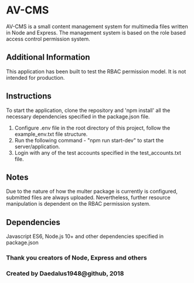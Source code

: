 # AV-CMS

AV-CMS is a small content management system for multimedia files written in Node and Express.
The management system is based on the role based access control permission system.

## Additional Information

This application has been built to test the RBAC permission model. It is not intended for production.

## Instructions

To start the application, clone the repository and 'npm install' 
all the necessary dependencies specified in the package.json file.

1) Configure .env file in the root directory of this project, follow the example_env.txt file structure.
2) Run the following command - "npm run start-dev" to start the server/application.
3) Login with any of the test accounts specified in the test_accounts.txt file.

## Notes

Due to the nature of how the multer package is currently is configured, submitted files are always uploaded.
Nevertheless, further resource manipulation is dependent on the RBAC permission system.

## Dependencies

Javascript ES6, Node.js 10+ and other dependencies specified in package.json

### Thank you creators of Node, Express and others
### Created by Daedalus1948@github, 2018
